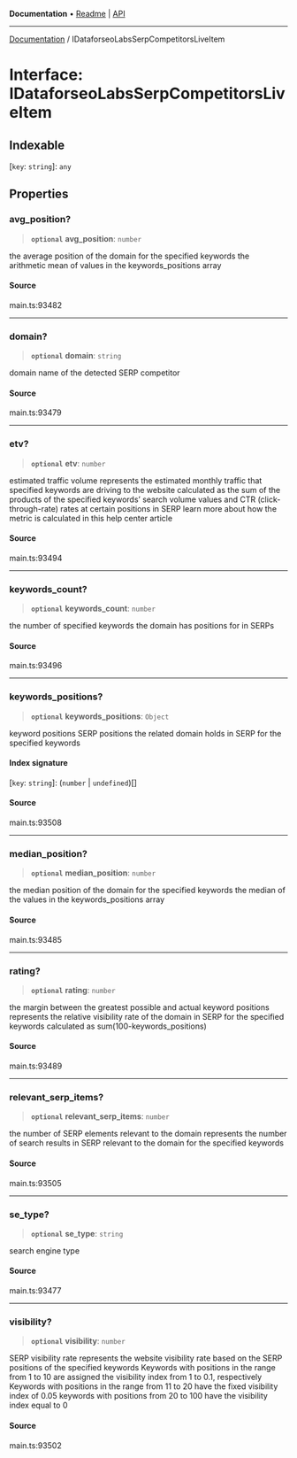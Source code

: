 **Documentation** • [Readme](../README.md) \| [API](../globals.md)

***

[Documentation](../README.md) / IDataforseoLabsSerpCompetitorsLiveItem

# Interface: IDataforseoLabsSerpCompetitorsLiveItem

## Indexable

 \[`key`: `string`\]: `any`

## Properties

### avg\_position?

> **`optional`** **avg\_position**: `number`

the average position of the domain for the specified keywords
the arithmetic mean of values in the keywords_positions array

#### Source

main.ts:93482

***

### domain?

> **`optional`** **domain**: `string`

domain name of the detected SERP competitor

#### Source

main.ts:93479

***

### etv?

> **`optional`** **etv**: `number`

estimated traffic volume
represents the estimated monthly traffic that specified keywords are driving to the website
calculated as the sum of the products of the specified keywords’ search volume values and CTR (click-through-rate) rates at certain positions in SERP
learn more about how the metric is calculated in this help center article

#### Source

main.ts:93494

***

### keywords\_count?

> **`optional`** **keywords\_count**: `number`

the number of specified keywords the domain has positions for in SERPs

#### Source

main.ts:93496

***

### keywords\_positions?

> **`optional`** **keywords\_positions**: `Object`

keyword positions
SERP positions the related domain holds in SERP for the specified keywords

#### Index signature

 \[`key`: `string`\]: (`number` \| `undefined`)[]

#### Source

main.ts:93508

***

### median\_position?

> **`optional`** **median\_position**: `number`

the median position of the domain for the specified keywords
the median of the values in the keywords_positions array

#### Source

main.ts:93485

***

### rating?

> **`optional`** **rating**: `number`

the margin between the greatest possible and actual keyword positions
represents the relative visibility rate of the domain in SERP for the specified keywords
calculated as sum(100-keywords_positions)

#### Source

main.ts:93489

***

### relevant\_serp\_items?

> **`optional`** **relevant\_serp\_items**: `number`

the number of SERP elements relevant to the domain
represents the number of search results in SERP relevant to the domain for the specified keywords

#### Source

main.ts:93505

***

### se\_type?

> **`optional`** **se\_type**: `string`

search engine type

#### Source

main.ts:93477

***

### visibility?

> **`optional`** **visibility**: `number`

SERP visibility rate
represents the website visibility rate based on the SERP positions of the specified keywords
Keywords with positions in the range from 1 to 10 are assigned the visibility index from 1 to 0.1, respectively
Keywords with positions in the range from 11 to 20 have the fixed visibility index of 0.05
keywords with positions from 20 to 100 have the visibility index equal to 0

#### Source

main.ts:93502
